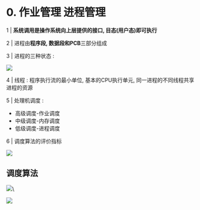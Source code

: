 # 0. 作业管理 进程管理

1 | **系统调用是操作系统向上层提供的接口, 目态(用户态)即可执行**

2 | 进程由**程序段, 数据段和PCB**三部分组成

3 | 进程的三种状态 : 

![](https://youpai.roccoshi.top/img/20200806122221.png)

4 | 线程 : 程序执行流的最小单位, 基本的CPU执行单元, 同一进程的不同线程共享进程的资源

5 | 处理机调度 : 

- 高级调度-作业调度 
- 中级调度-内存调度
- 低级调度-进程调度

6 | 调度算法的评价指标

![](https://youpai.roccoshi.top/img/20200806122515.png)

## 调度算法

![](https://youpai.roccoshi.top/img/20200806122617.png)\

![](https://youpai.roccoshi.top/img/20200806122624.png)